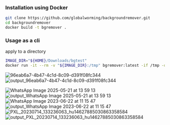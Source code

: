 ### Installation using Docker
```bash
git clone https://github.com/globalworming/backgroundremover.git
cd backgroundremover
docker build -t bgremover .
```
### Usage as a cli
apply to a directory
```bash
IMAGE_DIR="${HOME}/Downloads/bgtest"
docker run -it --rm -v "${IMAGE_DIR}:/tmp" bgremover:latest -if /tmp -of /tmp/out
```
![96eab6a7-4b47-4c1d-8c09-d391f08fc344](https://github.com/user-attachments/assets/9cf760a3-921b-429c-b470-fd978e66b01b)
![output_96eab6a7-4b47-4c1d-8c09-d391f08fc344](https://github.com/user-attachments/assets/f7d36fb9-f8b2-4e5b-9f7b-673ddf66f763)

![WhatsApp Image 2025-05-21 at 13 59 13](https://github.com/user-attachments/assets/2de528dc-5b3a-487b-bc3f-a5a8d47d73f9)
![output_WhatsApp Image 2025-05-21 at 13 59 13](https://github.com/user-attachments/assets/a7c152e4-0ee7-4adf-befc-f7fc257e55b5)
![WhatsApp Image 2023-06-22 at 11 15 47](https://github.com/user-attachments/assets/64076a7c-1f42-4f06-abeb-cc66c6e8618d)
![output_WhatsApp Image 2023-06-22 at 11 15 47](https://github.com/user-attachments/assets/7709a588-e5eb-47eb-9db8-635e74623925)
![PXL_20230714_133236063_hu14627885030863358584](https://github.com/user-attachments/assets/131f3de2-c584-44d8-bb69-e6d58acc3020)
![output_PXL_20230714_133236063_hu14627885030863358584](https://github.com/user-attachments/assets/941801e3-9b6a-4b0a-9ded-b1c3faf7ece5)
